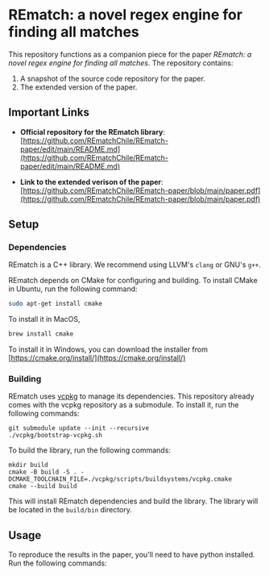 # **REmatch**: a novel regex engine for finding all matches


This repository functions as a companion piece for the paper _REmatch: a novel regex engine for finding all matches_. The repository contains:
1. A snapshot of the source code repository for the paper.
2. The extended version of the paper.

## **Important Links**

- **Official repository for the REmatch library**:
[https://github.com/REmatchChile/REmatch-paper/edit/main/README.md](https://github.com/REmatchChile/REmatch-paper/edit/main/README.md)

- **Link to the extended verison of the paper**: 
[https://github.com/REmatchChile/REmatch-paper/blob/main/paper.pdf](https://github.com/REmatchChile/REmatch-paper/blob/main/paper.pdf)


## **Setup**

### **Dependencies**

REmatch is a C++ library. We recommend using LLVM's `clang` or GNU's `g++`. 

REmatch depends on CMake for configuring and building. To install CMake in Ubuntu, run the following command:
```bash
sudo apt-get install cmake
```
To install it in MacOS,
```bash
brew install cmake
```

To install it in Windows, you can download the installer from [https://cmake.org/install/](https://cmake.org/install/)


### **Building**

REmatch uses [vcpkg](https://vcpkg.io/en/index.html) to manage its dependencies. This repository already comes with the vcpkg repository as a submodule. To install it, run the following commands:
```
git submodule update --init --recursive
./vcpkg/bootstrap-vcpkg.sh
```

To build the library, run the following commands:
```
mkdir build
cmake -B build -S . -DCMAKE_TOOLCHAIN_FILE=./vcpkg/scripts/buildsystems/vcpkg.cmake
cmake --build build
```

This will install REmatch dependencies and build the library. The library will be located in the `build/bin` directory.

## **Usage**
To reproduce the results in the paper, you'll need to have python installed. Run the following commands:
```
